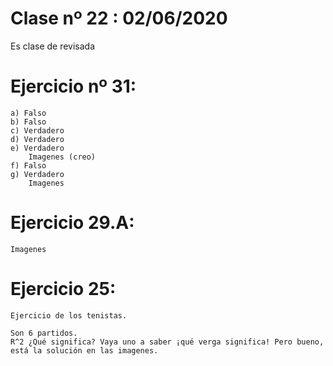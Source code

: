 # Clase nº 22 : 02/06/2020

Es clase de revisada

# Ejercicio nº 31:
	a) Falso
	b) Falso
	c) Verdadero
	d) Verdadero
	e) Verdadero
		Imagenes (creo)
	f) Falso
	g) Verdadero
		Imagenes

# Ejercicio 29.A:
	Imagenes

# Ejercicio 25:
	Ejercicio de los tenistas.

	Son 6 partidos.
	R^2 ¿Qué significa? Vaya uno a saber ¡qué verga significa! Pero bueno, está la solución en las imagenes.
